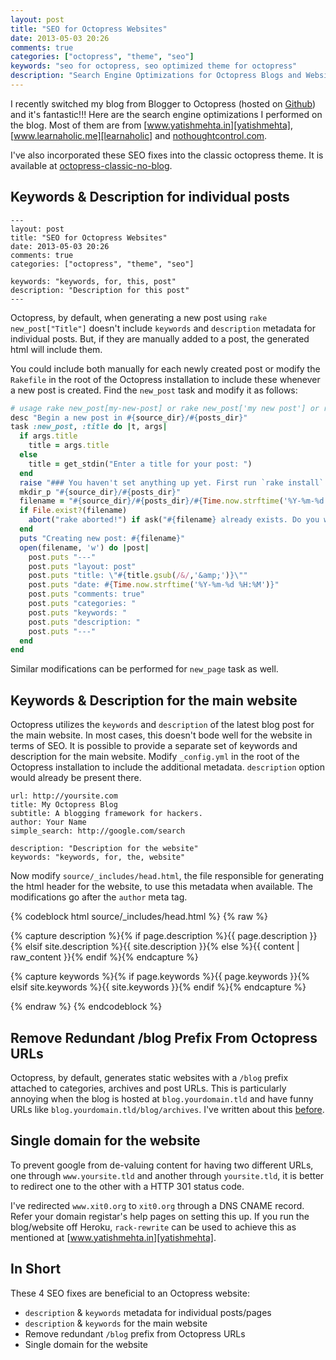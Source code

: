 ```yaml
---
layout: post
title: "SEO for Octopress Websites"
date: 2013-05-03 20:26
comments: true
categories: ["octopress", "theme", "seo"]
keywords: "seo for octopress, seo optimized theme for octopress"
description: "Search Engine Optimizations for Octopress Blogs and Websites"
---
```


I recently switched my blog from Blogger to Octopress (hosted on
[Github](https://github.com/)) and it's fantastic!!!  Here are the search engine
optimizations I performed on the blog. Most of them are from
[www.yatishmehta.in][yatishmehta], [www.learnaholic.me][learnaholic] and
[nothoughtcontrol.com][nothoughtcontrol].

I've also incorporated these SEO fixes into the classic octopress theme. It is
available at [octopress-classic-no-blog][octopress_classic_no_blog].

<!-- more -->

## Keywords & Description for individual posts

```
---
layout: post
title: "SEO for Octopress Websites"
date: 2013-05-03 20:26
comments: true
categories: ["octopress", "theme", "seo"]

keywords: "keywords, for, this, post"
description: "Description for this post"
---
```

Octopress, by default, when generating a new post using `rake new_post["Title"]`
doesn't include `keywords` and `description` metadata for individual posts. But,
if they are manually added to a post, the generated html will include them.

You could include both manually for each newly created post or modify the
`Rakefile` in the root of the Octopress installation to include these whenever a
new post is created. Find the `new_post` task and modify it as follows:

```ruby
# usage rake new_post[my-new-post] or rake new_post['my new post'] or rake new_post (defaults to "new-post")
desc "Begin a new post in #{source_dir}/#{posts_dir}"
task :new_post, :title do |t, args|
  if args.title
    title = args.title
  else
    title = get_stdin("Enter a title for your post: ")
  end
  raise "### You haven't set anything up yet. First run `rake install` to set up an Octopress theme." unless File.directory?(source_dir)
  mkdir_p "#{source_dir}/#{posts_dir}"
  filename = "#{source_dir}/#{posts_dir}/#{Time.now.strftime('%Y-%m-%d')}-#{title.to_url}.#{new_post_ext}"
  if File.exist?(filename)
    abort("rake aborted!") if ask("#{filename} already exists. Do you want to overwrite?", ['y', 'n']) == 'n'
  end
  puts "Creating new post: #{filename}"
  open(filename, 'w') do |post|
    post.puts "---"
    post.puts "layout: post"
    post.puts "title: \"#{title.gsub(/&/,'&amp;')}\""
    post.puts "date: #{Time.now.strftime('%Y-%m-%d %H:%M')}"
    post.puts "comments: true"
    post.puts "categories: "
    post.puts "keywords: "
    post.puts "description: "
    post.puts "---"
  end
end
```

Similar modifications can be performed for `new_page` task as well.

## Keywords & Description for the main website

Octopress utilizes the `keywords` and `description` of the latest blog post for the
main website. In most cases, this doesn't bode well for the website in terms of
SEO. It is possible to provide a separate set of keywords and description for
the main website. Modify `_config.yml` in the root of the Octopress
installation to include the additional metadata. `description` option would
already be present there.

```
url: http://yoursite.com
title: My Octopress Blog
subtitle: A blogging framework for hackers.
author: Your Name
simple_search: http://google.com/search

description: "Description for the website"
keywords: "keywords, for, the, website"
```

Now modify `source/_includes/head.html`, the file responsible for generating the
html header for the website, to use this metadata when available. The
modifications go after the `author` meta tag.

{% codeblock html source/_includes/head.html %}
{% raw %}

{% capture description %}{% if page.description %}{{ page.description }}{% elsif site.description %}{{ site.description }}{% else %}{{ content | raw_content }}{% endif %}{% endcapture %}
<meta name="description" content="{{ description | strip_html | condense_spaces | truncate:150 }}" />

{% capture keywords %}{% if page.keywords %}{{ page.keywords }}{% elsif site.keywords %}{{ site.keywords }}{% endif %}{% endcapture %}
<meta name="keywords" content="{{ keywords | strip_html | condense_spaces }}" />

{% endraw %}
{% endcodeblock %}

## Remove Redundant /blog Prefix From Octopress URLs

Octopress, by default, generates static websites with a `/blog` prefix attached to
categories, archives and post URLs. This is particularly annoying when the blog
is hosted at `blog.yourdomain.tld` and have funny URLs like
`blog.yourdomain.tld/blog/archives`. I've written about this [before][remove_blog_prefix].

## Single domain for the website

To prevent google from de-valuing content for having two different URLs, one
through `www.yoursite.tld` and another through `yoursite.tld`, it is better to
redirect one to the other with a HTTP 301 status code.

I've redirected `www.xit0.org` to `xit0.org` through a DNS CNAME record. Refer
your domain registar's help pages on setting this up. If you run the
blog/website off Heroku, `rack-rewrite` can be used to achieve this as mentioned
at [www.yatishmehta.in][yatishmehta].

## In Short

These 4 SEO fixes are beneficial to an Octopress website:

* `description` & `keywords` metadata for individual posts/pages
* `description` & `keywords` for the main website
* Remove redundant `/blog` prefix from Octopress URLs
* Single domain for the website

[yatishmehta]: http://www.yatishmehta.in/seo-for-octopress "Yatish Mehta"
[learnaholic]: http://learnaholic.me/2012/10/15/octopress-seo-and-disabling-the-blog-route/ "learnaholic.me"
[nothoughtcontrol]: http://nothoughtcontrol.com/2012/12/16/customizing-octopress-pt-dot-1/ "No Thought Control"
[octopress_classic_no_blog]: https://github.com/pmirshad/octopress-classic-no-blog "Octopress Classic No Blog"
[remove_blog_prefix]: http://xit0.org/2013/04/remove-redundant-slash-blog-prefix-from-octopress-website/ "Remove Redundant /blog Prefix From Octopress Website URLs"















